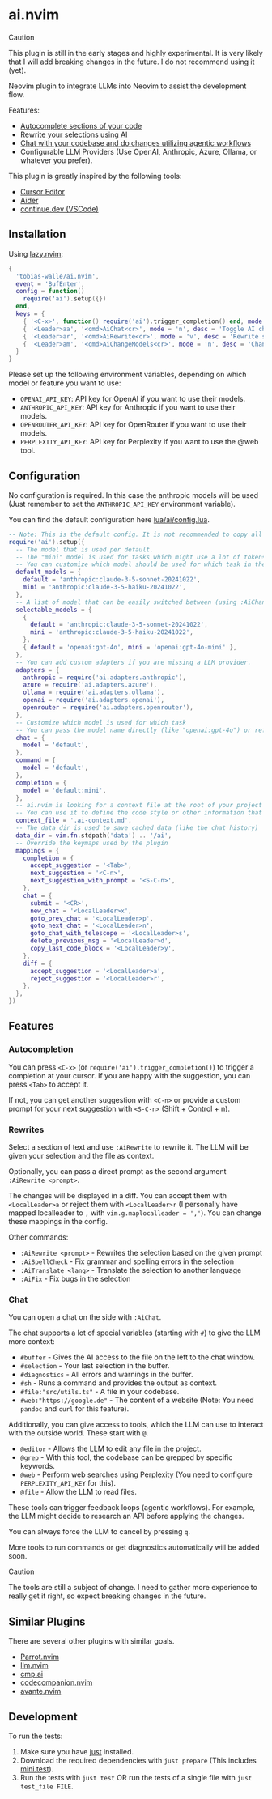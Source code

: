 # ai.nvim

> [!CAUTION]
> This plugin is still in the early stages and highly experimental.
> It is very likely that I will add breaking changes in the future.
> I do not recommend using it (yet).

Neovim plugin to integrate LLMs into Neovim to assist the development flow.

Features:

- [Autocomplete sections of your code](#autocompletion)
- [Rewrite your selections using AI](#rewrites)
- [Chat with your codebase and do changes utilizing agentic workflows](#chat)
- Configurable LLM Providers (Use OpenAI, Anthropic, Azure, Ollama, or whatever you prefer).

This plugin is greatly inspired by the following tools:

- [Cursor Editor](https://www.cursor.com/)
- [Aider](https://aider.chat)
- [continue.dev (VSCode)](https://www.continue.dev/)

## Installation

Using [lazy.nvim](https://lazy.folke.io/):

```lua
{
  'tobias-walle/ai.nvim',
  event = 'BufEnter',
  config = function()
    require('ai').setup({})
  end,
  keys = {
    { '<C-x>', function() require('ai').trigger_completion() end, mode = 'i', desc = 'Trigger AI Completion' },
    { '<Leader>aa', '<cmd>AiChat<cr>', mode = 'n', desc = 'Toggle AI chat' },
    { '<Leader>ar', '<cmd>AiRewrite<cr>', mode = 'v', desc = 'Rewrite selected text' },
    { '<Leader>am', '<cmd>AiChangeModels<cr>', mode = 'n', desc = 'Change AI models' },
  }
}
```

Please set up the following environment variables, depending on which model or feature you want to use:

- `OPENAI_API_KEY`: API key for OpenAI if you want to use their models.
- `ANTHROPIC_API_KEY`: API key for Anthropic if you want to use their models.
- `OPENROUTER_API_KEY`: API key for OpenRouter if you want to use their models.
- `PERPLEXITY_API_KEY`: API key for Perplexity if you want to use the @web tool.

## Configuration

No configuration is required.
In this case the anthropic models will be used (Just remember to set the `ANTHROPIC_API_KEY` environment variable).

You can find the default configuration here [lua/ai/config.lua](./lua/ai/config.lua).

```lua
-- Note: This is the default config. It is not recommended to copy all these settings if you don't need to change them.
require('ai').setup({
  -- The model that is used per default.
  -- The "mini" model is used for tasks which might use a lot of tokens or in which speed is especially important.
  -- You can customize which model should be used for which task in the "chat", "command" or "completion" settings.
  default_models = {
    default = 'anthropic:claude-3-5-sonnet-20241022',
    mini = 'anthropic:claude-3-5-haiku-20241022',
  },
  -- A list of model that can be easily switched between (using :AiChangeModels)
  selectable_models = {
    {
      default = 'anthropic:claude-3-5-sonnet-20241022',
      mini = 'anthropic:claude-3-5-haiku-20241022',
    },
    { default = 'openai:gpt-4o', mini = 'openai:gpt-4o-mini' },
  },
  -- You can add custom adapters if you are missing a LLM provider.
  adapters = {
    anthropic = require('ai.adapters.anthropic'),
    azure = require('ai.adapters.azure'),
    ollama = require('ai.adapters.ollama'),
    openai = require('ai.adapters.openai'),
    openrouter = require('ai.adapters.openrouter'),
  },
  -- Customize which model is used for which task
  -- You can pass the model name directly (like "openai:gpt-4o") or refer to one of the default models.
  chat = {
    model = 'default',
  },
  command = {
    model = 'default',
  },
  completion = {
    model = 'default:mini',
  },
  -- ai.nvim is looking for a context file at the root of your project and will load it into each prompt.
  -- You can use it to define the code style or other information that could be improving the output of the tasks.
  context_file = '.ai-context.md',
  -- The data dir is used to save cached data (like the chat history)
  data_dir = vim.fn.stdpath('data') .. '/ai',
  -- Override the keymaps used by the plugin
  mappings = {
    completion = {
      accept_suggestion = '<Tab>',
      next_suggestion = '<C-n>',
      next_suggestion_with_prompt = '<S-C-n>',
    },
    chat = {
      submit = '<CR>',
      new_chat = '<LocalLeader>x',
      goto_prev_chat = '<LocalLeader>p',
      goto_next_chat = '<LocalLeader>n',
      goto_chat_with_telescope = '<LocalLeader>s',
      delete_previous_msg = '<LocalLeader>d',
      copy_last_code_block = '<LocalLeader>y',
    },
    diff = {
      accept_suggestion = '<LocalLeader>a',
      reject_suggestion = '<LocalLeader>r',
    },
  },
})
```

## Features

### Autocompletion

You can press `<C-x>` (or `require('ai').trigger_completion()`) to trigger a completion at your cursor.
If you are happy with the suggestion, you can press `<Tab>` to accept it.

If not, you can get another suggestion with `<C-n>` or provide a custom prompt for your next suggestion with `<S-C-n>` (Shift + Control + n).

### Rewrites

Select a section of text and use `:AiRewrite` to rewrite it.
The LLM will be given your selection and the file as context.

Optionally, you can pass a direct prompt as the second argument `:AiRewrite <prompt>`.

The changes will be displayed in a diff.
You can accept them with `<LocalLeader>a` or reject them with `<LocalLeader>r`
(I personally have mapped localleader to `,` with `vim.g.maplocalleader = ','`).
You can change these mappings in the config.

Other commands:

- `:AiRewrite <prompt>` - Rewrites the selection based on the given prompt
- `:AiSpellCheck` - Fix grammar and spelling errors in the selection
- `:AiTranslate <lang>` - Translate the selection to another language
- `:AiFix` - Fix bugs in the selection

### Chat

You can open a chat on the side with `:AiChat`.

The chat supports a lot of special variables (starting with `#`) to give the LLM more context:

- `#buffer` - Gives the AI access to the file on the left to the chat window.
- `#selection` - Your last selection in the buffer.
- `#diagnostics` - All errors and warnings in the buffer.
- `#sh` - Runs a command and provides the output as context.
- `#file:"src/utils.ts"` - A file in your codebase.
- `#web:"https://google.de"` - The content of a website (Note: You need `pandoc` and `curl` for this feature).

Additionally, you can give access to tools, which the LLM can use to interact with the outside world. These start with `@`.

- `@editor` - Allows the LLM to edit any file in the project.
- `@grep` - With this tool, the codebase can be grepped by specific keywords.
- `@web` - Perform web searches using Perplexity (You need to configure `PERPLEXITY_API_KEY` for this).
- `@file` - Allow the LLM to read files.

These tools can trigger feedback loops (agentic workflows). For example, the LLM might decide to research an API before applying the changes.

You can always force the LLM to cancel by pressing `q`.

More tools to run commands or get diagnostics automatically will be added soon.

> [!CAUTION]
> The tools are still a subject of change.
> I need to gather more experience to really get it right, so expect breaking changes in the future.

## Similar Plugins

There are several other plugins with similar goals.

- [Parrot.nvim](https://github.com/frankroeder/parrot.nvim)
- [llm.nvim](https://github.com/huggingface/llm.nvim)
- [cmp.ai](https://github.com/tzachar/cmp-ai)
- [codecompanion.nvim](https://github.com/olimorris/codecompanion.nvim)
- [avante.nvim](https://github.com/yetone/avante.nvim)

## Development

To run the tests:

1. Make sure you have [just](https://github.com/casey/just) installed.
2. Download the required dependencies with `just prepare` (This includes [mini.test](https://github.com/echasnovski/mini.nvim/blob/main/TESTING.md)).
3. Run the tests with `just test` OR run the tests of a single file with `just test_file FILE`.
